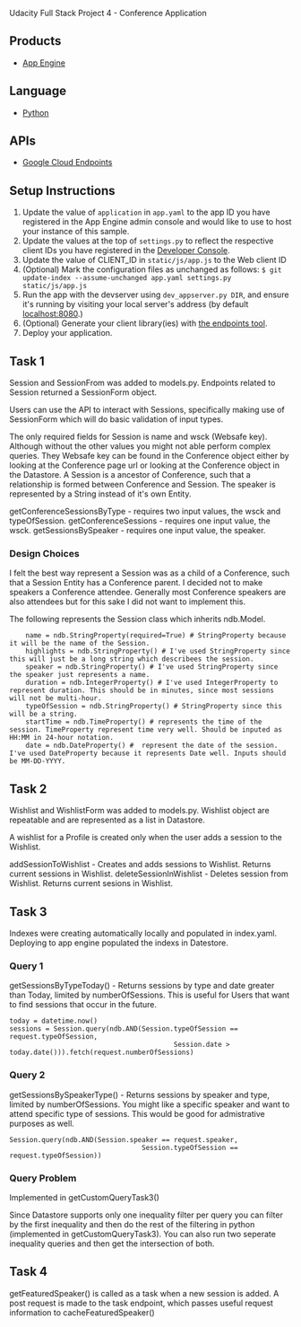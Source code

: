 Udacity Full Stack Project 4 - Conference Application
## Products
- [App Engine][1]

## Language
- [Python][2]

## APIs
- [Google Cloud Endpoints][3]

## Setup Instructions
1. Update the value of `application` in `app.yaml` to the app ID you
   have registered in the App Engine admin console and would like to use to host
   your instance of this sample.
1. Update the values at the top of `settings.py` to
   reflect the respective client IDs you have registered in the
   [Developer Console][4].
1. Update the value of CLIENT_ID in `static/js/app.js` to the Web client ID
1. (Optional) Mark the configuration files as unchanged as follows:
   `$ git update-index --assume-unchanged app.yaml settings.py static/js/app.js`
1. Run the app with the devserver using `dev_appserver.py DIR`, and ensure it's running by visiting your local server's address (by default [localhost:8080][5].)
1. (Optional) Generate your client library(ies) with [the endpoints tool][6].
1. Deploy your application.


## Task 1
Session and SessionFrom was added to models.py. Endpoints related to Session returned a SessionForm object.

Users can use the API to interact with Sessions, specifically making use of SessionForm which will do basic validation of input types.

The only required fields for Session is name and wsck (Websafe key). Although without the other values you might not able perform complex queries. They Websafe key can be found in the Conference object either by looking at the Conference page url or looking at the Conference object in the Datastore. A Session is a ancestor of Conference, such that a relationship is formed between Conference and Session. The speaker is represented by a String instead of it's own Entity.

getConferenceSessionsByType - requires two input values, the wsck and typeOfSession.
getConferenceSessions - requires one input value, the wsck.
getSessionsBySpeaker - requires one input value, the speaker.

### Design Choices

I felt the best way represent a Session was as a child of a Conference, such that a Session Entity has a Conference parent.
I decided not to make speakers a Conference attendee. Generally most Conference speakers are also attendees but for this sake I did not want to implement this.

The following represents the Session class which inherits ndb.Model.
```
    name = ndb.StringProperty(required=True) # StringProperty because it will be the name of the Session.
    highlights = ndb.StringProperty() # I've used StringProperty since this will just be a long string which describees the session.
    speaker = ndb.StringProperty() # I've used StringProperty since the speaker just represents a name.
    duration = ndb.IntegerProperty() # I've used IntegerProperty to represent duration. This should be in minutes, since most sessions will not be multi-hour.
    typeOfSession = ndb.StringProperty() # StringProperty since this will be a string.
    startTime = ndb.TimeProperty() # represents the time of the session. TimeProperty represent time very well. Should be inputed as HH:MM in 24-hour notation.
    date = ndb.DateProperty() #  represent the date of the session. I've used DateProperty because it represents Date well. Inputs should be MM-DD-YYYY.
```

## Task 2
Wishlist and WishlistForm was added to models.py. Wishlist object are repeatable and are represented as a list in Datastore.

A wishlist for a Profile is created only when the user adds a session to the Wishlist.

addSessionToWishlist - Creates and adds sessions to Wishlist. Returns current sessions in Wishlist.
deleteSessionInWishlist - Deletes session from Wishlist. Returns current sesions in Wishlist.


## Task 3
Indexes were creating automatically locally and populated in index.yaml. Deploying to app engine populated the indexs in Datestore.

### Query 1
getSessionsByTypeToday() - Returns sessions by type and date greater than Today, limited by numberOfSessions. This is useful for Users that want to find sessions that occur in the future.
```
today = datetime.now()
sessions = Session.query(ndb.AND(Session.typeOfSession == request.typeOfSession,
                                         Session.date > today.date())).fetch(request.numberOfSessions)
```

### Query 2
getSessionsBySpeakerType() - Returns sessions by speaker and type, limited by numberOfSessions. You might like a specific speaker and want to attend specific type of sessions. This would be good for admistrative purposes as well.
```
Session.query(ndb.AND(Session.speaker == request.speaker,
                                 Session.typeOfSession == request.typeOfSession))
```
### Query Problem
Implemented in getCustomQueryTask3()

Since Datastore supports only one inequality filter per query you can filter by the first inequality and then do the rest of the filtering in python (implemented in getCustomQueryTask3). You can also run two seperate inequality queries and then get the intersection of both.


## Task 4
getFeaturedSpeaker() is called as a task when a new session is added. A post request is made to the task endpoint, which passes useful request information to cacheFeaturedSpeaker()


[1]: https://developers.google.com/appengine
[2]: http://python.org
[3]: https://developers.google.com/appengine/docs/python/endpoints/
[4]: https://console.developers.google.com/
[5]: https://localhost:8080/
[6]: https://developers.google.com/appengine/docs/python/endpoints/endpoints_tool
